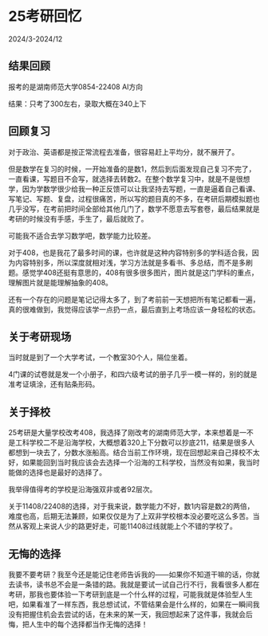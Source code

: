 # 25考研回忆

2024/3-2024/12

## 结果回顾

报考的是湖南师范大学0854-22408 AI方向

结果：只考了300左右，录取大概在340上下

## 回顾复习

对于政治、英语都是按正常流程去准备，很容易赶上平均分，就不展开了。

但是数学在复习的时候，一开始准备的是数1，然后到后面发现自己复习不完了，一直看课，写题目不会写，就选择去转数2。在整个数学复习中，就是不是很想学，因为学数学很少给我一种正反馈可以让我坚持去写题，一直是逼着自己看课、写笔记、写题、复盘，过程很痛苦，所以写的题目真的不多，在考研后期模拟题也几乎没写，在考前把时间全部给其他几门了，数学不愿意去写套卷，最后结果就是考研的时候没有手感，手生了，最后就败了。

可能我不适合去学习数学吧，数学能力比较差。

对于408，也是我花了最多时间的课，也许就是这种内容特别多的学科适合我，因为内容特别多，所以深度就相对浅，学习方法就是多看书、多总结，而不是多刷题。感觉学408还挺有意思的，408有很多很多图片，图片就是这门学科的重点，理解图片就是能理解抽象的408。

还有一个存在的问题是笔记记得太多了，到了考前前一天想把所有笔记都看一遍，真的很难做到，我觉得应该学一点扔一点，最后直到上考场应该一身轻松的状态。

## 关于考研现场

当时就是到了一个大学考试，一个教室30个人，隔位坐着。

4门课的试卷就是发一个小册子，和四六级考试的册子几乎一模一样的，别的就是准考证填涂，还有贴条形码。

## 关于择校
25考研是大量学校改考408，我选择了刚改考的湖南师范大学，本来想着是一不是工科学校二不是沿海学校，大概想着320上下分数可以抄底211，结果是很多人都想到一块去了，分数水涨船高。结合当前工作环境，现在回想起来自己择校不太好，如果能回到当时我应该会去选择一个沿海的工科学校，当然没有如果，我当时能做的选择也是最好的选择了。

我举得值得考的学校是沿海强双非或者92层次。

关于11408/22408的选择，对于我来说，数学能力不好，数1内容是数2的两倍，难度也高，后期无法兼顾，如果仅仅是为了上双非学校根本没必要吃这么多苦。当然从客观上来说人少的路更好走，可能11408过线就能上个不错的学校了。


## 无悔的选择

我要不要考研？我至今还是能记住老师告诉我的——如果你不知道干嘛的话，你就去读书，读书总不会是一条错的路。我就是要试一试自己行不行，我看很多人都在考研，那我也要体验一下考研到底是一个什么样的过程，可能我就是体验型人生吧，如果看准了一样东西，我总想试试，不管结果会是什么样的，如果在一瞬间我没有把握住机会去尝试的话，在未来的某一天，我回想起来了这件事，我就会后悔，把人生中的每个选择都当作无悔的选择！
